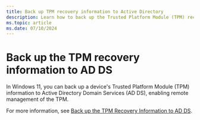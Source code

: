 ```yaml
---
title: Back up TPM recovery information to Active Directory
description: Learn how to back up the Trusted Platform Module (TPM) recovery information to Active Directory.
ms.topic: article
ms.date: 07/10/2024
---
```


# Back up the TPM recovery information to AD DS

In Windows 11, you can back up a device's Trusted Platform Module (TPM) information to Active Directory Domain Services (AD DS), enabling remote management of the TPM.

For more information, see [Back up the TPM Recovery Information to AD DS](/previous-versions/windows/it-pro/windows-8.1-and-8/dn466534(v=ws.11)).
